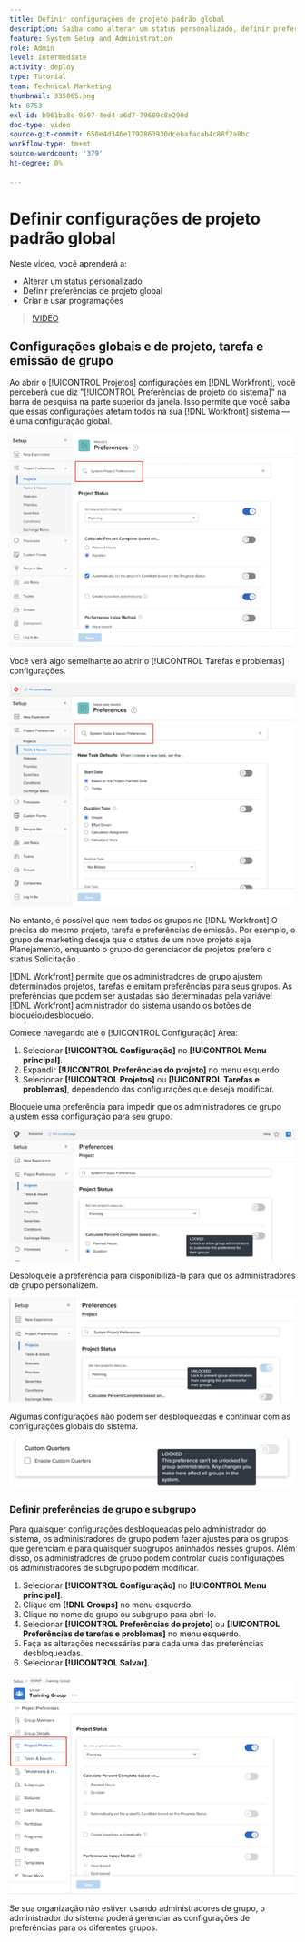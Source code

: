 ```yaml
---
title: Definir configurações de projeto padrão global
description: Saiba como alterar um status personalizado, definir preferências de projeto global e criar agendamentos que sejam configurações padrão globais.
feature: System Setup and Administration
role: Admin
level: Intermediate
activity: deploy
type: Tutorial
team: Technical Marketing
thumbnail: 335065.png
kt: 8753
exl-id: b961ba8c-9597-4ed4-a6d7-79689c8e290d
doc-type: video
source-git-commit: 650e4d346e1792863930dcebafacab4c88f2a8bc
workflow-type: tm+mt
source-wordcount: '379'
ht-degree: 0%

---
```


# Definir configurações de projeto padrão global

<!---
21.4 updates have been made
--->

Neste vídeo, você aprenderá a:

* Alterar um status personalizado
* Definir preferências de projeto global
* Criar e usar programações

>[!VIDEO](https://video.tv.adobe.com/v/335065/?quality=12&learn=on)

## Configurações globais e de projeto, tarefa e emissão de grupo

Ao abrir o [!UICONTROL Projetos] configurações em [!DNL Workfront], você perceberá que diz &quot;[!UICONTROL Preferências de projeto do sistema]&quot; na barra de pesquisa na parte superior da janela. Isso permite que você saiba que essas configurações afetam todos na sua [!DNL Workfront] sistema — é uma configuração global.

![[!UICONTROL Preferências do projeto] em [!UICONTROL Configuração]](assets/admin-fund-system-project-preferences-1.png)

Você verá algo semelhante ao abrir o [!UICONTROL Tarefas e problemas] configurações.

![[!UICONTROL Preferências de tarefa e emissão] em [!UICONTROL Configuração]](assets/admin-fund-task-issue-preferences-2.png)

No entanto, é possível que nem todos os grupos no [!DNL Workfront] O precisa do mesmo projeto, tarefa e preferências de emissão. Por exemplo, o grupo de marketing deseja que o status de um novo projeto seja Planejamento, enquanto o grupo do gerenciador de projetos prefere o status Solicitação .

[!DNL Workfront] permite que os administradores de grupo ajustem determinados projetos, tarefas e emitam preferências para seus grupos. As preferências que podem ser ajustadas são determinadas pela variável [!DNL Workfront] administrador do sistema usando os botões de bloqueio/desbloqueio.

Comece navegando até o [!UICONTROL Configuração] Área:

1. Selecionar **[!UICONTROL Configuração]** no **[!UICONTROL Menu principal]**.
1. Expandir **[!UICONTROL Preferências do projeto]** no menu esquerdo.
1. Selecionar **[!UICONTROL Projetos]** ou **[!UICONTROL Tarefas e problemas]**, dependendo das configurações que deseja modificar.

Bloqueie uma preferência para impedir que os administradores de grupo ajustem essa configuração para seu grupo.

![Mensagem de preferência bloqueada](assets/admin-fund-preferences-locked-3.png)

Desbloqueie a preferência para disponibilizá-la para que os administradores de grupo personalizem.

![Mensagem de preferência desbloqueada](assets/admin-fund-preferences-unlocked-4.png)

Algumas configurações não podem ser desbloqueadas e continuar com as configurações globais do sistema.

![Mensagem de preferência bloqueada](assets/admin-fund-preferences-always-locked-5.png)

### Definir preferências de grupo e subgrupo

Para quaisquer configurações desbloqueadas pelo administrador do sistema, os administradores de grupo podem fazer ajustes para os grupos que gerenciam e para quaisquer subgrupos aninhados nesses grupos. Além disso, os administradores de grupo podem controlar quais configurações os administradores de subgrupo podem modificar.

1. Selecionar **[!UICONTROL Configuração]** no **[!UICONTROL Menu principal]**.
1. Clique em **[!DNL Groups]** no menu esquerdo.
1. Clique no nome do grupo ou subgrupo para abri-lo.
1. Selecionar **[!UICONTROL Preferências do projeto]** ou **[!UICONTROL Preferências de tarefas e problemas]** no menu esquerdo.
1. Faça as alterações necessárias para cada uma das preferências desbloqueadas.
1. Selecionar **[!UICONTROL Salvar]**.

![[!UICONTROL Status do projeto] seção sobre [!UICONTROL Grupo] página](assets/admin-fund-group-preferences.png)

Se sua organização não estiver usando administradores de grupo, o administrador do sistema poderá gerenciar as configurações de preferências para os diferentes grupos.

<!---
learn more URLs and guides
Create or edit a group status 
Group administrators 
Configure system-wide project preferences 
Configure project preferences for a group 
Configure task and issue preferences for a group 
Create and modify a group’s schedule 
--->
